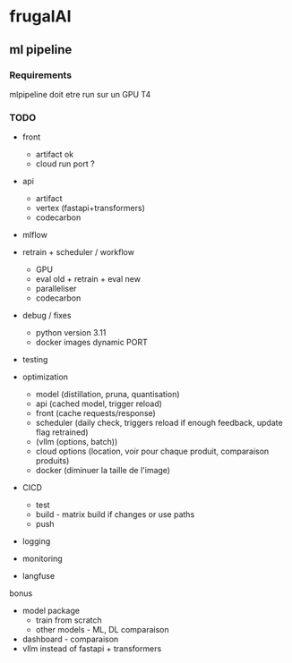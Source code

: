 # frugalAI

## ml pipeline
### Requirements
mlpipeline doit etre run sur un GPU T4

### TODO
-  front 
    - artifact ok 
    - cloud run port ?
- api 
    - artifact
    - vertex (fastapi+transformers)
    - codecarbon

- mlflow

- retrain + scheduler / workflow
    - GPU
    - eval old + retrain + eval new
    - paralleliser
    - codecarbon

- debug / fixes
    - python version 3.11
    - docker images dynamic PORT

- testing

- optimization 
    - model (distillation, pruna, quantisation)
    - api (cached model, trigger reload)
    - front (cache requests/response)
    - scheduler (daily check, triggers reload if enough feedback, update flag retrained)
    - (vllm (options, batch))
    - cloud options (location, voir pour chaque produit, comparaison produits)
    - docker (diminuer la taille de l'image)

- CICD
    - test
    - build - matrix build if changes or use paths
    - push
- logging
- monitoring
- langfuse

bonus
- model package
    - train from scratch
    - other models - ML, DL comparaison
- dashboard - comparaison
- vllm instead of fastapi + transformers
